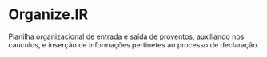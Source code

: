 # Organize.IR
Planilha organizacional de entrada e saída de proventos, auxiliando nos cauculos, e inserção de informações pertinetes ao processo de declaração.
